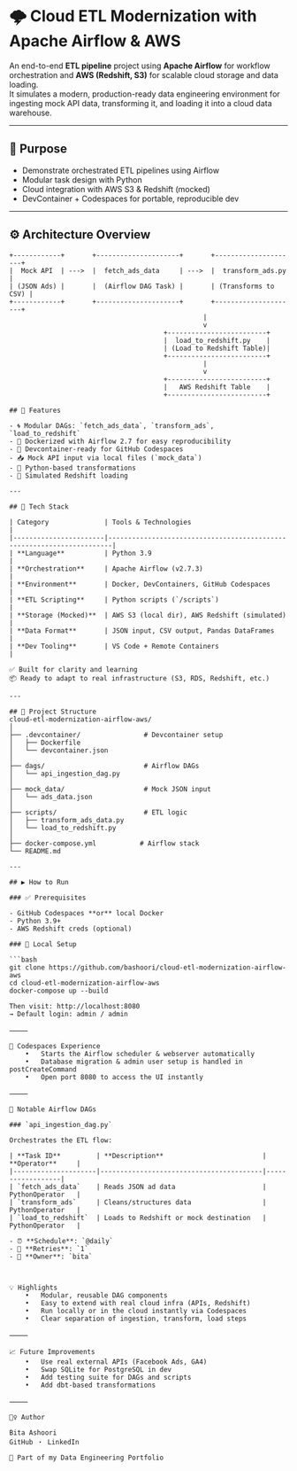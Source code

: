 # 🌩️ Cloud ETL Modernization with Apache Airflow & AWS

An end-to-end **ETL pipeline** project using **Apache Airflow** for workflow orchestration and **AWS (Redshift, S3)** for scalable cloud storage and data loading.  
It simulates a modern, production-ready data engineering environment for ingesting mock API data, transforming it, and loading it into a cloud data warehouse.

---

## 📌 Purpose

- Demonstrate orchestrated ETL pipelines using Airflow
- Modular task design with Python
- Cloud integration with AWS S3 & Redshift (mocked)
- DevContainer + Codespaces for portable, reproducible dev

---

## ⚙️ Architecture Overview

```text
+------------+       +---------------------+       +---------------------+
|  Mock API  | --->  |  fetch_ads_data     | --->  |  transform_ads.py   |
| (JSON Ads) |       |  (Airflow DAG Task) |       | (Transforms to CSV) |
+------------+       +---------------------+       +---------------------+
                                                 |
                                                 v
                                       +-------------------------+
                                       |  load_to_redshift.py    |
                                       | (Load to Redshift Table)|
                                       +-------------------------+
                                                 |
                                                 v
                                       +-------------------------+
                                       |   AWS Redshift Table    |
                                       +-------------------------+

## 🚀 Features

- 🌀 Modular DAGs: `fetch_ads_data`, `transform_ads`, `load_to_redshift`
- 🐳 Dockerized with Airflow 2.7 for easy reproducibility
- 🧪 Devcontainer-ready for GitHub Codespaces
- 📥 Mock API input via local files (`mock_data`)
- 🔄 Python-based transformations
- 🔺 Simulated Redshift loading

---

## 🧰 Tech Stack

| Category              | Tools & Technologies                                                  |
|-----------------------|-----------------------------------------------------------------------|
| **Language**          | Python 3.9                                                            |
| **Orchestration**     | Apache Airflow (v2.7.3)                                               |
| **Environment**       | Docker, DevContainers, GitHub Codespaces                             |
| **ETL Scripting**     | Python scripts (`/scripts`)                                           |
| **Storage (Mocked)**  | AWS S3 (local dir), AWS Redshift (simulated)                         |
| **Data Format**       | JSON input, CSV output, Pandas DataFrames                            |
| **Dev Tooling**       | VS Code + Remote Containers                                           |

✅ Built for clarity and learning  
📦 Ready to adapt to real infrastructure (S3, RDS, Redshift, etc.)

---

## 📁 Project Structure
cloud-etl-modernization-airflow-aws/
│
├── .devcontainer/                # Devcontainer setup
│   ├── Dockerfile
│   └── devcontainer.json
│
├── dags/                         # Airflow DAGs
│   └── api_ingestion_dag.py
│
├── mock_data/                    # Mock JSON input
│   └── ads_data.json
│
├── scripts/                      # ETL logic
│   ├── transform_ads_data.py
│   └── load_to_redshift.py
│
├── docker-compose.yml           # Airflow stack
└── README.md

---

## ▶️ How to Run

### ✅ Prerequisites

- GitHub Codespaces **or** local Docker
- Python 3.9+
- AWS Redshift creds (optional)

### 🚀 Local Setup

```bash
git clone https://github.com/bashoori/cloud-etl-modernization-airflow-aws
cd cloud-etl-modernization-airflow-aws
docker-compose up --build

Then visit: http://localhost:8080
→ Default login: admin / admin

⸻

🧪 Codespaces Experience
	•	Starts the Airflow scheduler & webserver automatically
	•	Database migration & admin user setup is handled in postCreateCommand
	•	Open port 8080 to access the UI instantly

⸻

📌 Notable Airflow DAGs

### `api_ingestion_dag.py`

Orchestrates the ETL flow:

| **Task ID**         | **Description**                         | **Operator**     |
|---------------------|-----------------------------------------|------------------|
| `fetch_ads_data`    | Reads JSON ad data                      | PythonOperator   |
| `transform_ads`     | Cleans/structures data                  | PythonOperator   |
| `load_to_redshift`  | Loads to Redshift or mock destination   | PythonOperator   |

- ⏰ **Schedule**: `@daily`  
- 🔁 **Retries**: `1`  
- 👤 **Owner**: `bita`



💡 Highlights
	•	Modular, reusable DAG components
	•	Easy to extend with real cloud infra (APIs, Redshift)
	•	Run locally or in the cloud instantly via Codespaces
	•	Clear separation of ingestion, transform, load steps

⸻

📈 Future Improvements
	•	Use real external APIs (Facebook Ads, GA4)
	•	Swap SQLite for PostgreSQL in dev
	•	Add testing suite for DAGs and scripts
	•	Add dbt-based transformations

⸻

🙋‍♀️ Author

Bita Ashoori
GitHub ・ LinkedIn

💼 Part of my Data Engineering Portfolio

